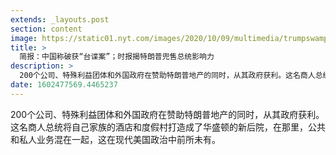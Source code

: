 ```yaml
--- 
extends: _layouts.post 
section: content 
image: https://static01.nyt.com/images/2020/10/09/multimedia/trumpswamp-promo/trumpswamp-promo-articleLarge.jpg 
title: > 
  简报：中国称破获“台谍案”；时报揭特朗普兜售总统影响力 
description: > 
  200个公司、特殊利益团体和外国政府在赞助特朗普地产的同时，从其政府获利。这名商人总统将自己家族的酒店和度假村打造成了华盛顿的新后院，在那里，公共和私人业务混在一起，这在现代美国政治中前所未有。 
date: 1602477569.4465237 
--- 
```

200个公司、特殊利益团体和外国政府在赞助特朗普地产的同时，从其政府获利。这名商人总统将自己家族的酒店和度假村打造成了华盛顿的新后院，在那里，公共和私人业务混在一起，这在现代美国政治中前所未有。